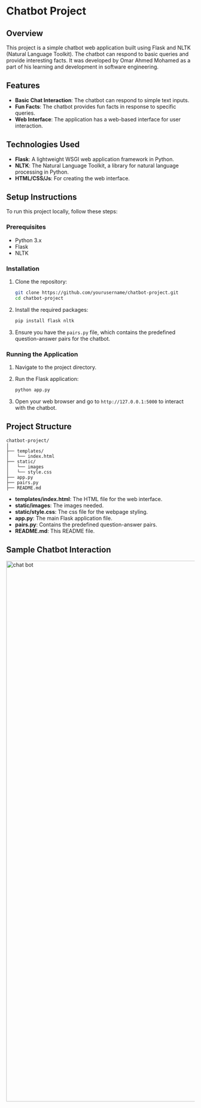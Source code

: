# Chatbot Project

## Overview

This project is a simple chatbot web application built using Flask and NLTK (Natural Language Toolkit). The chatbot can respond to basic queries and provide interesting facts. It was developed by Omar Ahmed Mohamed as a part of his learning and development in software engineering.

## Features

- **Basic Chat Interaction**: The chatbot can respond to simple text inputs.
- **Fun Facts**: The chatbot provides fun facts in response to specific queries.
- **Web Interface**: The application has a web-based interface for user interaction.

## Technologies Used

- **Flask**: A lightweight WSGI web application framework in Python.
- **NLTK**: The Natural Language Toolkit, a library for natural language processing in Python.
- **HTML/CSS/Js**: For creating the web interface.

## Setup Instructions

To run this project locally, follow these steps:

### Prerequisites

- Python 3.x
- Flask
- NLTK

### Installation

1. Clone the repository:
    ```bash
    git clone https://github.com/yourusername/chatbot-project.git
    cd chatbot-project
    ```

2. Install the required packages:
    ```bash
    pip install flask nltk
    ```

3. Ensure you have the `pairs.py` file, which contains the predefined question-answer pairs for the chatbot.

### Running the Application

1. Navigate to the project directory.
2. Run the Flask application:
    ```bash
    python app.py
    ```

3. Open your web browser and go to `http://127.0.0.1:5000` to interact with the chatbot.

## Project Structure

```
chatbot-project/
│
├── templates/
│   └── index.html
├── static/
│   └── images
│   └── style.css
├── app.py
├── pairs.py
├── README.md
```

- **templates/index.html**: The HTML file for the web interface.
- **static/images**: The images needed.
- **static/style.css**: The css file for the webpage styling.
- **app.py**: The main Flask application file.
- **pairs.py**: Contains the predefined question-answer pairs.
- **README.md**: This README file.


## Sample Chatbot Interaction

<img width="1440" alt="chat bot" src="https://github.com/user-attachments/assets/1c418a4f-bc56-474c-b839-b402b619879c">
